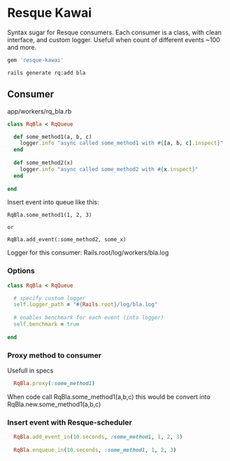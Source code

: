Resque Kawai
============

Syntax sugar for Resque consumers. Each consumer is a class, with clean interface, and custom logger.
Usefull when count of different events ~100 and more.

``` ruby
gem 'resque-kawai'
```

    rails generate rq:add bla

Consumer
--------
app/workers/rq_bla.rb

``` ruby
class RqBla < RqQueue

  def some_method1(a, b, c)
    logger.info "async called some_method1 with #{[a, b, c].inspect}"
  end
  
  def some_method2(x)
    logger.info "async called some_method2 with #{x.inspect}"
  end
  
end
```

Insert event into queue like this:

    RqBla.some_method1(1, 2, 3)
    
    or
    
    RqBla.add_event(:some_method2, some_x)
    

Logger for this consumer: Rails.root/log/workers/bla.log


 
### Options

``` ruby
class RqBla < RqQueue

  # specify custom logger
  self.logger_path = "#{Rails.root}/log/bla.log"
  
  # enables benchmark for each event (into logger)
  self.benchmark = true
  
end
```


### Proxy method to consumer
Usefull in specs

``` ruby
  RqBla.proxy(:some_method1)
```

When code call RqBla.some_method1(a,b,c) this would be convert into RqBla.new.some_method1(a,b,c)


### Insert event with Resque-scheduler

``` ruby
  RqBla.add_event_in(10.seconds, :some_method1, 1, 2, 3)
  
  RqBla.enqueue_in(10.seconds, :some_method1, 1, 2, 3)
```
